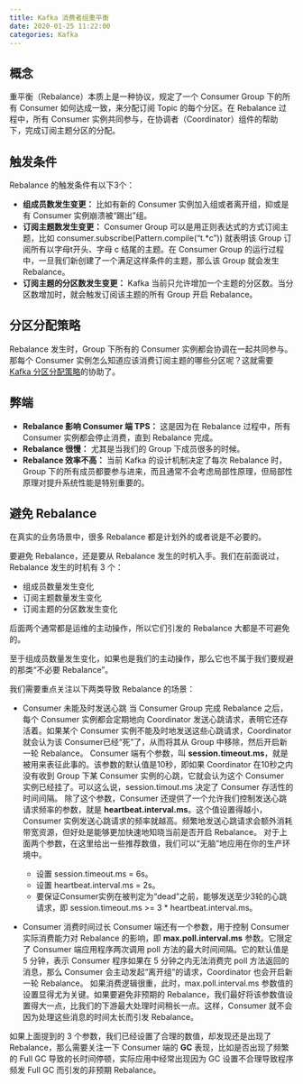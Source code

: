 ```yaml
---
title: Kafka 消费者组重平衡
date: 2020-01-25 11:22:00
categories: Kafka
---
```

## 概念
重平衡（Rebalance）本质上是一种协议，规定了一个 Consumer Group 下的所有 Consumer 如何达成一致，来分配订阅 Topic 的每个分区。在 Rebalance 过程中，所有 Consumer 实例共同参与，在协调者（Coordinator）组件的帮助下，完成订阅主题分区的分配。

## 触发条件
Rebalance 的触发条件有以下3个：
* **组成员数发生变更：** 比如有新的 Consumer 实例加入组或者离开组，抑或是有 Consumer 实例崩溃被“踢出”组。
* **订阅主题数发生变更：** Consumer Group 可以是用正则表达式的方式订阅主题，比如 consumer.subscribe(Pattern.compile(“t.*c”)) 就表明该 Group 订阅所有以字母t开头、字母 c 结尾的主题。在 Consumer Group 的运行过程中，一旦我们新创建了一个满足这样条件的主题，那么该 Group 就会发生 Rebalance。
* **订阅主题的分区数发生变更：** Kafka 当前只允许增加一个主题的分区数。当分区数增加时，就会触发订阅该主题的所有 Group 开启 Rebalance。

## 分区分配策略
Rebalance 发生时，Group 下所有的 Consumer 实例都会协调在一起共同参与。那每个 Consumer 实例怎么知道应该消费订阅主题的哪些分区呢？这就需要[Kafka 分区分配策略](https://cdrcool.github.io/2020/01/24/Kafka分区分配策略/)的协助了。

## 弊端
* **Rebalance 影响 Consumer 端 TPS：** 这是因为在 Rebalance 过程中，所有 Consumer 实例都会停止消费，直到 Rebalance 完成。
* **Rebalance 很慢：** 尤其是当我们的 Group 下成员很多的时候。
* **Rebalance 效率不高：** 当前 Kafka 的设计机制决定了每次 Rebalance 时，Group 下的所有成员都要参与进来，而且通常不会考虑局部性原理，但局部性原理对提升系统性能是特别重要的。

## 避免 Rebalance
在真实的业务场景中，很多 Rebalance 都是计划外的或者说是不必要的。

要避免 Rebalance，还是要从 Rebalance 发生的时机入手。我们在前面说过，Rebalance 发生的时机有 3 个：
* 组成员数量发生变化
* 订阅主题数量发生变化
* 订阅主题的分区数发生变化

后面两个通常都是运维的主动操作，所以它们引发的 Rebalance 大都是不可避免的。

至于组成员数量发生变化，如果也是我们的主动操作，那么它也不属于我们要规避的那类“不必要 Rebalance”。


我们需要重点关注以下两类导致 Rebalance 的场景：

* Consumer 未能及时发送心跳
当 Consumer Group 完成 Rebalance 之后，每个 Consumer 实例都会定期地向 Coordinator 发送心跳请求，表明它还存活着。如果某个 Consumer 实例不能及时地发送这些心跳请求，Coordinator 就会认为该 Consumer已经“死”了，从而将其从 Group 中移除，然后开启新一轮 Rebalance。
Consumer 端有个参数，叫 **session.timeout.ms**，就是被用来表征此事的。该参数的默认值是10秒，即如果 Coordinator 在10秒之内没有收到 Group 下某 Consumer 实例的心跳，它就会认为这个 Consumer 实例已经挂了。可以这么说，session.timout.ms 决定了 Consumer 存活性的时间间隔。
除了这个参数，Consumer 还提供了一个允许我们控制发送心跳请求频率的参数，就是 **heartbeat.interval.ms**。这个值设置得越小，Consumer 实例发送心跳请求的频率就越高。频繁地发送心跳请求会额外消耗带宽资源，但好处是能够更加快速地知晓当前是否开启 Rebalance。
对于上面两个参数，在这里给出一些推荐数值，我们可以“无脑”地应用在你的生产环境中。
    + 设置 session.timeout.ms = 6s。
    + 设置 heartbeat.interval.ms = 2s。
    + 要保证Consumer实例在被判定为“dead”之前，能够发送至少3轮的心跳请求，即 session.timeout.ms >= 3 * heartbeat.interval.ms。

* Consumer 消费时间过长
Consumer 端还有一个参数，用于控制 Consumer 实际消费能力对 Rebalance 的影响，即 **max.poll.interval.ms** 参数。它限定了 Consumer 端应用程序两次调用 poll 方法的最大时间间隔。它的默认值是 5 分钟，表示 Consumer 程序如果在 5 分钟之内无法消费完 poll 方法返回的消息，那么 Consumer 会主动发起“离开组”的请求，Coordinator 也会开启新一轮 Rebalance。
如果消费逻辑很重，此时，max.poll.interval.ms 参数值的设置显得尤为关键。如果要避免非预期的 Rebalance，我们最好将该参数值设置得大一点，比我们的下游最大处理时间稍长一点。这样，Consumer 就不会因为处理这些消息的时间太长而引发 Rebalance。

如果上面提到的 3 个参数，我们已经设置了合理的数值，却发现还是出现了 Rebalance，那么需要关注一下 Consumer 端的 **GC** 表现，比如是否出现了频繁的 Full GC 导致的长时间停顿，实际应用中经常出现因为 GC 设置不合理导致程序频发 Full GC 而引发的非预期 Rebalance。
